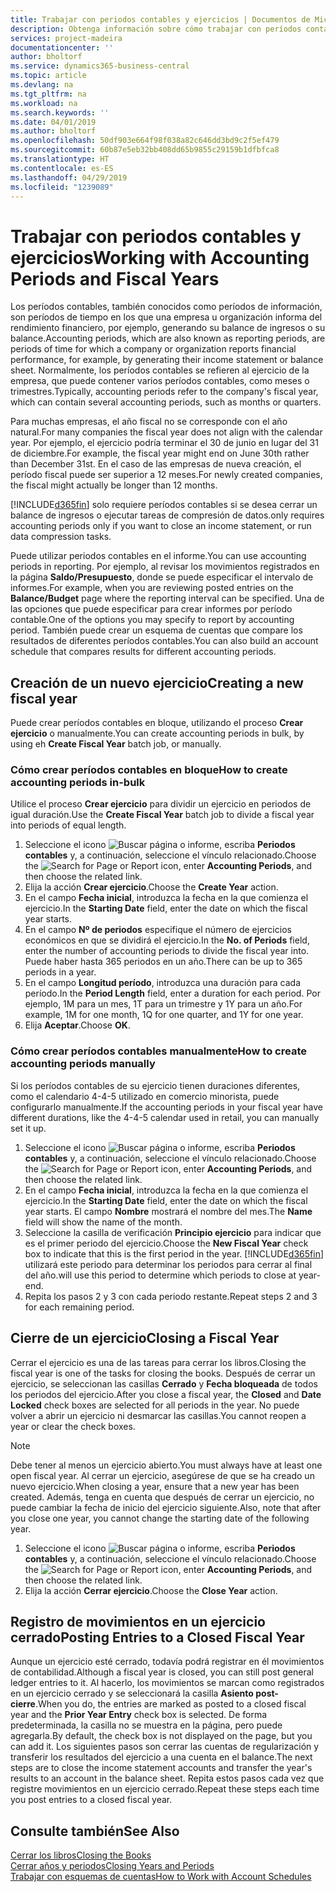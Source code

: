 ```yaml
---
title: Trabajar con periodos contables y ejercicios | Documentos de Microsoft
description: Obtenga información sobre cómo trabajar con períodos contables para definir cuándo empresa elabora los informes de rendimiento financiero.
services: project-madeira
documentationcenter: ''
author: bholtorf
ms.service: dynamics365-business-central
ms.topic: article
ms.devlang: na
ms.tgt_pltfrm: na
ms.workload: na
ms.search.keywords: ''
ms.date: 04/01/2019
ms.author: bholtorf
ms.openlocfilehash: 50df903e664f98f038a82c646dd3bd9c2f5ef479
ms.sourcegitcommit: 60b87e5eb32bb408dd65b9855c29159b1dfbfca8
ms.translationtype: HT
ms.contentlocale: es-ES
ms.lasthandoff: 04/29/2019
ms.locfileid: "1239089"
---
```

# <a name="working-with-accounting-periods-and-fiscal-years"></a><span data-ttu-id="33e1e-103">Trabajar con periodos contables y ejercicios</span><span class="sxs-lookup"><span data-stu-id="33e1e-103">Working with Accounting Periods and Fiscal Years</span></span>
<span data-ttu-id="33e1e-104">Los períodos contables, también conocidos como períodos de información, son períodos de tiempo en los que una empresa u organización informa del rendimiento financiero, por ejemplo, generando su balance de ingresos o su balance.</span><span class="sxs-lookup"><span data-stu-id="33e1e-104">Accounting periods, which are also known as reporting periods, are periods of time for which a company or organization reports financial performance, for example, by generating their income statement or balance sheet.</span></span> <span data-ttu-id="33e1e-105">Normalmente, los períodos contables se refieren al ejercicio de la empresa, que puede contener varios períodos contables, como meses o trimestres.</span><span class="sxs-lookup"><span data-stu-id="33e1e-105">Typically, accounting periods refer to the company's fiscal year, which can contain several accounting periods, such as months or quarters.</span></span>

<span data-ttu-id="33e1e-106">Para muchas empresas, el año fiscal no se corresponde con el año natural.</span><span class="sxs-lookup"><span data-stu-id="33e1e-106">For many companies the fiscal year does not align with the calendar year.</span></span> <span data-ttu-id="33e1e-107">Por ejemplo, el ejercicio podría terminar el 30 de junio en lugar del 31 de diciembre.</span><span class="sxs-lookup"><span data-stu-id="33e1e-107">For example, the fiscal year might end on June 30th rather than December 31st.</span></span> <span data-ttu-id="33e1e-108">En el caso de las empresas de nueva creación, el período fiscal puede ser superior a 12 meses.</span><span class="sxs-lookup"><span data-stu-id="33e1e-108">For newly created companies, the fiscal might actually be longer than 12 months.</span></span> 

[!INCLUDE[d365fin](includes/d365fin_md.md)] <span data-ttu-id="33e1e-109">solo requiere períodos contables si se desea cerrar un balance de ingresos o ejecutar tareas de compresión de datos.</span><span class="sxs-lookup"><span data-stu-id="33e1e-109">only requires accounting periods only if you want to close an income statement, or run data compression tasks.</span></span> 

<span data-ttu-id="33e1e-110">Puede utilizar periodos contables en el informe.</span><span class="sxs-lookup"><span data-stu-id="33e1e-110">You can use accounting periods in reporting.</span></span> <span data-ttu-id="33e1e-111">Por ejemplo, al revisar los movimientos registrados en la página **Saldo/Presupuesto**, donde se puede especificar el intervalo de informes.</span><span class="sxs-lookup"><span data-stu-id="33e1e-111">For example, when you are reviewing posted entries on the **Balance/Budget** page where the reporting interval can be specified.</span></span> <span data-ttu-id="33e1e-112">Una de las opciones que puede especificar para crear informes por período contable.</span><span class="sxs-lookup"><span data-stu-id="33e1e-112">One of the options you may specify to report by accounting period.</span></span> <span data-ttu-id="33e1e-113">También puede crear un esquema de cuentas que compare los resultados de diferentes períodos contables.</span><span class="sxs-lookup"><span data-stu-id="33e1e-113">You can also build an account schedule that compares results for different accounting periods.</span></span>

## <a name="creating-a-new-fiscal-year"></a><span data-ttu-id="33e1e-114">Creación de un nuevo ejercicio</span><span class="sxs-lookup"><span data-stu-id="33e1e-114">Creating a new fiscal year</span></span>
<span data-ttu-id="33e1e-115">Puede crear períodos contables en bloque, utilizando el proceso **Crear ejercicio** o manualmente.</span><span class="sxs-lookup"><span data-stu-id="33e1e-115">You can create accounting periods in bulk, by using eh **Create Fiscal Year** batch job, or manually.</span></span>

### <a name="how-to-create-accounting-periods-in-bulk"></a><span data-ttu-id="33e1e-116">Cómo crear períodos contables en bloque</span><span class="sxs-lookup"><span data-stu-id="33e1e-116">How to create accounting periods in-bulk</span></span>
<span data-ttu-id="33e1e-117">Utilice el proceso **Crear ejercicio** para dividir un ejercicio en periodos de igual duración.</span><span class="sxs-lookup"><span data-stu-id="33e1e-117">Use the **Create Fiscal Year** batch job to divide a fiscal year into periods of equal length.</span></span>  

1. <span data-ttu-id="33e1e-118">Seleccione el icono ![Buscar página o informe](media/ui-search/search_small.png "icono Buscar página o informe"), escriba **Periodos contables** y, a continuación, seleccione el vínculo relacionado.</span><span class="sxs-lookup"><span data-stu-id="33e1e-118">Choose the ![Search for Page or Report](media/ui-search/search_small.png "Search for Page or Report icon") icon, enter **Accounting Periods**, and then choose the related link.</span></span>  
2. <span data-ttu-id="33e1e-119">Elija la acción **Crear ejercicio**.</span><span class="sxs-lookup"><span data-stu-id="33e1e-119">Choose the **Create Year** action.</span></span>  <!--What about the Scheduling option? Should we mention that? There's also the Report Output Type field...-->
3. <span data-ttu-id="33e1e-120">En el campo **Fecha inicial**, introduzca la fecha en la que comienza el ejercicio.</span><span class="sxs-lookup"><span data-stu-id="33e1e-120">In the **Starting Date** field, enter the date on which the fiscal year starts.</span></span>  
4. <span data-ttu-id="33e1e-121">En el campo **Nº de periodos** especifique el número de ejercicios económicos en que se dividirá el ejercicio.</span><span class="sxs-lookup"><span data-stu-id="33e1e-121">In the **No. of Periods** field, enter the number of accounting periods to divide the fiscal year into.</span></span> <span data-ttu-id="33e1e-122">Puede haber hasta 365 periodos en un año.</span><span class="sxs-lookup"><span data-stu-id="33e1e-122">There can be up to 365 periods in a year.</span></span>  
5. <span data-ttu-id="33e1e-123">En el campo **Longitud período**, introduzca una duración para cada período.</span><span class="sxs-lookup"><span data-stu-id="33e1e-123">In the **Period Length** field, enter a duration for each period.</span></span> <span data-ttu-id="33e1e-124">Por ejemplo, 1M para un mes, 1T para un trimestre y 1Y para un año.</span><span class="sxs-lookup"><span data-stu-id="33e1e-124">For example, 1M for one month, 1Q for one quarter, and 1Y for one year.</span></span>  
6. <span data-ttu-id="33e1e-125">Elija **Aceptar**.</span><span class="sxs-lookup"><span data-stu-id="33e1e-125">Choose **OK**.</span></span>  

### <a name="how-to-create-accounting-periods-manually"></a><span data-ttu-id="33e1e-126">Cómo crear períodos contables manualmente</span><span class="sxs-lookup"><span data-stu-id="33e1e-126">How to create accounting periods manually</span></span>
<span data-ttu-id="33e1e-127">Si los períodos contables de su ejercicio tienen duraciones diferentes, como el calendario 4-4-5 utilizado en comercio minorista, puede configurarlo manualmente.</span><span class="sxs-lookup"><span data-stu-id="33e1e-127">If the accounting periods in your fiscal year have different durations, like the 4-4-5 calendar used in retail, you can manually set it up.</span></span>  
  
1. <span data-ttu-id="33e1e-128">Seleccione el icono ![Buscar página o informe](media/ui-search/search_small.png "icono Buscar página o informe"), escriba **Periodos contables** y, a continuación, seleccione el vínculo relacionado.</span><span class="sxs-lookup"><span data-stu-id="33e1e-128">Choose the ![Search for Page or Report](media/ui-search/search_small.png "Search for Page or Report icon") icon, enter **Accounting Periods**, and then choose the related link.</span></span>  
2. <span data-ttu-id="33e1e-129">En el campo **Fecha inicial**, introduzca la fecha en la que comienza el ejercicio.</span><span class="sxs-lookup"><span data-stu-id="33e1e-129">In the **Starting Date** field, enter the date on which the fiscal year starts.</span></span> <span data-ttu-id="33e1e-130">El campo **Nombre** mostrará el nombre del mes.</span><span class="sxs-lookup"><span data-stu-id="33e1e-130">The **Name** field will show the name of the month.</span></span>  
3. <span data-ttu-id="33e1e-131">Seleccione la casilla de verificación **Principio ejercicio** para indicar que es el primer periodo del ejercicio.</span><span class="sxs-lookup"><span data-stu-id="33e1e-131">Choose the **New Fiscal Year** check box to indicate that this is the first period in the year.</span></span> [!INCLUDE[d365fin](includes/d365fin_md.md)] <span data-ttu-id="33e1e-132">utilizará este periodo para determinar los periodos para cerrar al final del año.</span><span class="sxs-lookup"><span data-stu-id="33e1e-132">will use this period to determine which periods to close at year-end.</span></span>
4. <span data-ttu-id="33e1e-133">Repita los pasos 2 y 3 con cada periodo restante.</span><span class="sxs-lookup"><span data-stu-id="33e1e-133">Repeat steps 2 and 3 for each remaining period.</span></span>  

## <a name="closing-a-fiscal-year"></a><span data-ttu-id="33e1e-134">Cierre de un ejercicio</span><span class="sxs-lookup"><span data-stu-id="33e1e-134">Closing a Fiscal Year</span></span>
<span data-ttu-id="33e1e-135">Cerrar el ejercicio es una de las tareas para cerrar los libros.</span><span class="sxs-lookup"><span data-stu-id="33e1e-135">Closing the fiscal year is one of the tasks for closing the books.</span></span> <span data-ttu-id="33e1e-136">Después de cerrar un ejercicio, se seleccionan las casillas **Cerrado** y **Fecha bloqueada** de todos los periodos del ejercicio.</span><span class="sxs-lookup"><span data-stu-id="33e1e-136">After you close a fiscal year, the **Closed** and **Date Locked** check boxes are selected for all periods in the year.</span></span> <span data-ttu-id="33e1e-137">No puede volver a abrir un ejercicio ni desmarcar las casillas.</span><span class="sxs-lookup"><span data-stu-id="33e1e-137">You cannot reopen a year or clear the check boxes.</span></span>

> [!NOTE]  
>  <span data-ttu-id="33e1e-138">Debe tener al menos un ejercicio abierto.</span><span class="sxs-lookup"><span data-stu-id="33e1e-138">You must always have at least one open fiscal year.</span></span> <span data-ttu-id="33e1e-139">Al cerrar un ejercicio, asegúrese de que se ha creado un nuevo ejercicio.</span><span class="sxs-lookup"><span data-stu-id="33e1e-139">When closing a year, ensure that a new year has been created.</span></span> <span data-ttu-id="33e1e-140">Además, tenga en cuenta que después de cerrar un ejercicio, no puede cambiar la fecha de inicio del ejercicio siguiente.</span><span class="sxs-lookup"><span data-stu-id="33e1e-140">Also, note that after you close one year, you cannot change the starting date of the following year.</span></span>

1. <span data-ttu-id="33e1e-141">Seleccione el icono ![Buscar página o informe](media/ui-search/search_small.png "icono Buscar página o informe"), escriba **Periodos contables** y, a continuación, seleccione el vínculo relacionado.</span><span class="sxs-lookup"><span data-stu-id="33e1e-141">Choose the ![Search for Page or Report](media/ui-search/search_small.png "Search for Page or Report icon") icon, enter **Accounting Periods**, and then choose the related link.</span></span>  
2. <span data-ttu-id="33e1e-142">Elija la acción **Cerrar ejercicio**.</span><span class="sxs-lookup"><span data-stu-id="33e1e-142">Choose the **Close Year** action.</span></span>  

## <a name="posting-entries-to-a-closed-fiscal-year"></a><span data-ttu-id="33e1e-143">Registro de movimientos en un ejercicio cerrado</span><span class="sxs-lookup"><span data-stu-id="33e1e-143">Posting Entries to a Closed Fiscal Year</span></span>
<span data-ttu-id="33e1e-144">Aunque un ejercicio esté cerrado, todavía podrá registrar en él movimientos de contabilidad.</span><span class="sxs-lookup"><span data-stu-id="33e1e-144">Although a fiscal year is closed, you can still post general ledger entries to it.</span></span> <span data-ttu-id="33e1e-145">Al hacerlo, los movimientos se marcan como registrados en un ejercicio cerrado y se seleccionará la casilla **Asiento post-cierre**.</span><span class="sxs-lookup"><span data-stu-id="33e1e-145">When you do, the entries are marked as posted to a closed fiscal year and the **Prior Year Entry** check box is selected.</span></span> <span data-ttu-id="33e1e-146">De forma predeterminada, la casilla no se muestra en la página, pero puede agregarla.</span><span class="sxs-lookup"><span data-stu-id="33e1e-146">By default, the check box is not displayed on the page, but you can add it.</span></span> <span data-ttu-id="33e1e-147">Los siguientes pasos son cerrar las cuentas de regularización y transferir los resultados del ejercicio a una cuenta en el balance.</span><span class="sxs-lookup"><span data-stu-id="33e1e-147">The next steps are to close the income statement accounts and transfer the year's results to an account in the balance sheet.</span></span> <span data-ttu-id="33e1e-148">Repita estos pasos cada vez que registre movimientos en un ejercicio cerrado.</span><span class="sxs-lookup"><span data-stu-id="33e1e-148">Repeat these steps each time you post entries to a closed fiscal year.</span></span>

## <a name="see-also"></a><span data-ttu-id="33e1e-149">Consulte también</span><span class="sxs-lookup"><span data-stu-id="33e1e-149">See Also</span></span>
[<span data-ttu-id="33e1e-150">Cerrar los libros</span><span class="sxs-lookup"><span data-stu-id="33e1e-150">Closing the Books</span></span>](year-close-books.md)  
[<span data-ttu-id="33e1e-151">Cerrar años y periodos</span><span class="sxs-lookup"><span data-stu-id="33e1e-151">Closing Years and Periods</span></span>](year-close-years-periods.md)  
[<span data-ttu-id="33e1e-152">Trabajar con esquemas de cuentas</span><span class="sxs-lookup"><span data-stu-id="33e1e-152">How to Work with Account Schedules</span></span>](bi-how-work-account-schedule.md)  
  





